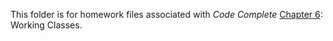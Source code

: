 This folder is for homework files associated with *Code Complete* [Chapter 6](https://dewv.github.io/csci-201/chapter6WorkingClasses): Working Classes.
